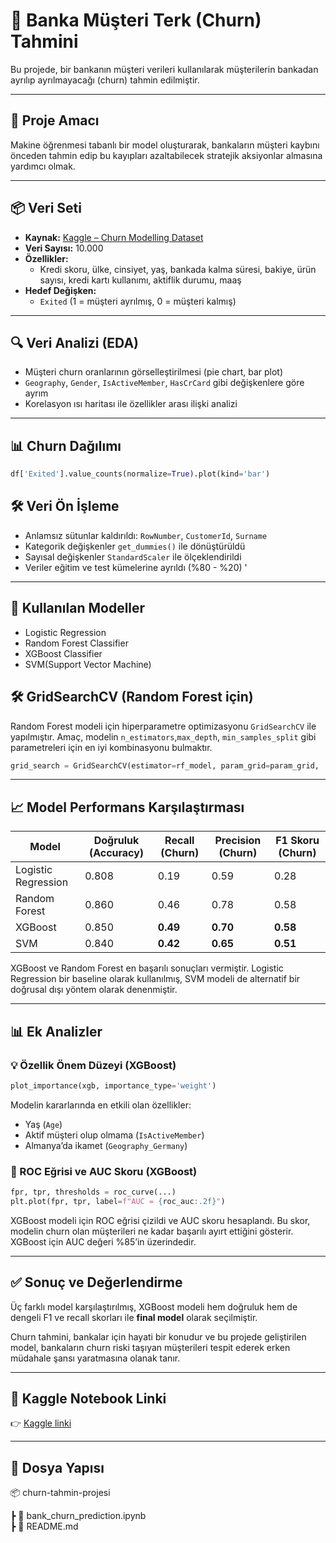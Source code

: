 # 🏦 Banka Müşteri Terk (Churn) Tahmini

Bu projede, bir bankanın müşteri verileri kullanılarak müşterilerin bankadan ayrılıp ayrılmayacağı (churn) tahmin edilmiştir. 

---

## 🎯 Proje Amacı

Makine öğrenmesi tabanlı bir model oluşturarak, bankaların müşteri kaybını önceden tahmin edip bu kayıpları azaltabilecek stratejik aksiyonlar almasına yardımcı olmak.

---

## 📦 Veri Seti

- **Kaynak:** [Kaggle – Churn Modelling Dataset](https://www.kaggle.com/datasets/adammaus/predicting-churn-for-bank-customers)
- **Veri Sayısı:** 10.000
- **Özellikler:**
  - Kredi skoru, ülke, cinsiyet, yaş, bankada kalma süresi, bakiye, ürün sayısı, kredi kartı kullanımı, aktiflik durumu, maaş
- **Hedef Değişken:**
  - `Exited` (1 = müşteri ayrılmış, 0 = müşteri kalmış)

---

## 🔍 Veri Analizi (EDA)

- Müşteri churn oranlarının görselleştirilmesi (pie chart, bar plot)
- `Geography`, `Gender`, `IsActiveMember`, `HasCrCard` gibi değişkenlere göre ayrım
- Korelasyon ısı haritası ile özellikler arası ilişki analizi

---
## 📊 Churn Dağılımı

```python
df['Exited'].value_counts(normalize=True).plot(kind='bar')

```


## 🛠️ Veri Ön İşleme

- Anlamsız sütunlar kaldırıldı: `RowNumber`, `CustomerId`, `Surname`
- Kategorik değişkenler `get_dummies()` ile dönüştürüldü
- Sayısal değişkenler `StandardScaler` ile ölçeklendirildi
- Veriler eğitim ve test kümelerine ayrıldı (%80 - %20) '

---

## 🤖 Kullanılan Modeller

- Logistic Regression
- Random Forest Classifier
- XGBoost Classifier
- SVM(Support Vector Machine)

## 🛠️ GridSearchCV (Random Forest için)

Random Forest modeli için hiperparametre optimizasyonu `GridSearchCV` ile yapılmıştır. Amaç, modelin `n_estimators`,`max_depth`, `min_samples_split` gibi parametreleri için en iyi kombinasyonu bulmaktır.

```python
grid_search = GridSearchCV(estimator=rf_model, param_grid=param_grid, ...)
```

---

## 📈 Model Performans Karşılaştırması

| **Model**             | **Doğruluk (Accuracy)** | **Recall (Churn)** | **Precision (Churn)** | **F1 Skoru (Churn)** |
|-----------------------|--------------------------|---------------------|------------------------|------------------------|
| Logistic Regression   | 0.808                    | 0.19                | 0.59                   | 0.28                   |
| Random Forest         | 0.860                    | 0.46                | 0.78                   | 0.58                   |
| XGBoost    | 0.850                    | **0.49**            | **0.70**               | **0.58**   |
| SVM        | 0.840                    | **0.42**            | **0.65**               | **0.51**  |


XGBoost ve Random Forest en başarılı sonuçları vermiştir. Logistic Regression bir baseline olarak kullanılmış, SVM modeli de alternatif bir doğrusal dışı yöntem olarak denenmiştir.

---

## 📊 Ek Analizler

### 💡 Özellik Önem Düzeyi (XGBoost)

```python
plot_importance(xgb, importance_type='weight')

```
Modelin kararlarında en etkili olan özellikler:
- Yaş (`Age`)
- Aktif müşteri olup olmama (`IsActiveMember`)
- Almanya’da ikamet (`Geography_Germany`)

### 📐 ROC Eğrisi ve AUC Skoru (XGBoost)

```python
fpr, tpr, thresholds = roc_curve(...)
plt.plot(fpr, tpr, label=f"AUC = {roc_auc:.2f}")
```
XGBoost modeli için ROC eğrisi çizildi ve AUC skoru hesaplandı. Bu skor, modelin churn olan müşterileri ne kadar başarılı ayırt ettiğini gösterir. XGBoost için AUC değeri %85’in üzerindedir.

---

## ✅ Sonuç ve Değerlendirme

Üç farklı model karşılaştırılmış, XGBoost modeli hem doğruluk hem de dengeli F1 ve recall skorları ile **final model** olarak seçilmiştir.

Churn tahmini, bankalar için hayati bir konudur ve bu projede geliştirilen model, bankaların churn riski taşıyan müşterileri tespit ederek erken müdahale şansı yaratmasına olanak tanır.

---

## 🔗 Kaggle Notebook Linki

👉 [Kaggle linki](https://www.kaggle.com/code/aeri88/bank-customer-churn-prediction)

---

## 📁 Dosya Yapısı

📦 churn-tahmin-projesi

┣ 📄 bank_churn_prediction.ipynb   
┣ 📄 README.md                     
        


